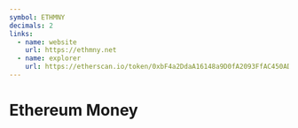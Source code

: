 ```yaml
---
symbol: ETHMNY
decimals: 2
links:
  - name: website
    url: https://ethmny.net
  - name: explorer
    url: https://etherscan.io/token/0xbF4a2DdaA16148a9D0fA2093FfAC450ADb7cd4aa
---
```


# Ethereum Money

